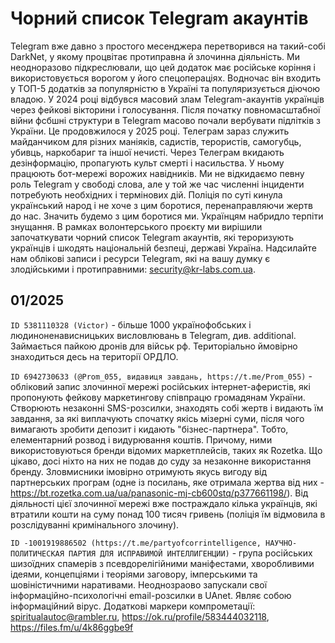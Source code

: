 # Чорний список Telegram акаунтів

Telegram вже давно з простого месенджера перетворився на такий-собі DarkNet, у якому процвітає протиправна й злочинна діяльність. Ми неодноразово підкреслювали, що цей додаток має російське коріння і використовується ворогом у його спецопераціях. Водночас він входить у ТОП-5 додатків за популярністю в Україні та популяризується діючою владою. У 2024 році відбувся масовий злам Telegram-акаунтів українців через фейкові вікторини і голосування. Після початку повномасштабної війни фсбшні структури в Telegram масово почали вербувати підлітків з України. Це продовжилося у 2025 році. Телеграм зараз служить майданчиком для різних маніяків, садистів, терористів, самогубць, убивць, наркобариг та іншої нечисті. Через Телеграм вкидають дезінформацію, пропагують культ смерті і насильства. У ньому працюють бот-мережі ворожих навідників. Ми не відкидаємо певну роль Telegram у свободі слова, але у той же час численні інциденти потребують необхідних і термінових дій. Поліція по суті кинула український народ і не хоче з цим боротися, перенаправляючи жертв до нас. Значить будемо з цим боротися ми. Українцям набридло терпіти знущання. В рамках волонтерського проєкту ми вирішили започаткувати чорний список Telegram акаунтів, які тероризують українців і шкодять національній безпеці, державі Україна. Надсилайте нам облікові записи і ресурси Telegram, які на вашу думку є злодійськими і протиправними: security@kr-labs.com.ua.

## 01/2025

``ID 5381110328 (Victor)`` - більше 1000 українофобських і людиноненависницьких висловлювань в Telegram, див. additional. Займається пайкою дронів для військ рф. Територіально ймовірно знаходиться десь на території ОРДЛО.  

``ID 6942730633 (@Prom_055, видавиця завдань, https://t.me/Prom_055)`` - обліковий запис злочинної мережі російських інтернет-аферистів, які пропонують фейкову маркетингову співпрацю громадянам України. Створюють незаконні SMS-розсилки, знаходять собі жертв і видають їм завдання, за які виплачують спочатку якісь мізерні суми, після чого вимагають зробити депозит і кидають "бізнес-партнера". Тобто, елементарний розвод і видурювання коштів. Причому, ними використовуються бренди відомих маркетплейсів, таких як Rozetka. Що цікаво, досі ніхто на них не подав до суду за незаконне використання бренду. Зловмисники імовірно отримують якусь вигоду від партнерських програм (одне із посилань, яке отримала жертва від них - https://bt.rozetka.com.ua/ua/panasonic-mj-cb600stq/p377661198/). Від діяльності цієї злочинної мережі вже постраждало кілька українців, які втратили кошти на суму понад 100 тисяч гривень (поліція їм відмовила в розслідуванні кримінального злочину).

``ID -1001919886502 (https://t.me/partyofcorrintelligence, НАУЧНО-ПОЛИТИЧЕСКАЯ ПАРТИЯ ДЛЯ ИСПРАВИМОЙ ИНТЕЛЛИГЕНЦИИ)`` - група російських шизоїдних спамерів з псевдорелігійними маніфестами, хворобливими ідеями, концепціями і теоріями заговору, імперськими та шовіністичними наративами. Неоднозраово запускали свої інформаційно-психологічні email-розсилки в UAnet. Являє собою інформаційний вірус. Додаткові маркери компрометації: spiritualautoc@rambler.ru, https://ok.ru/profile/583444032118, https://files.fm/u/4k86ggbe9f
